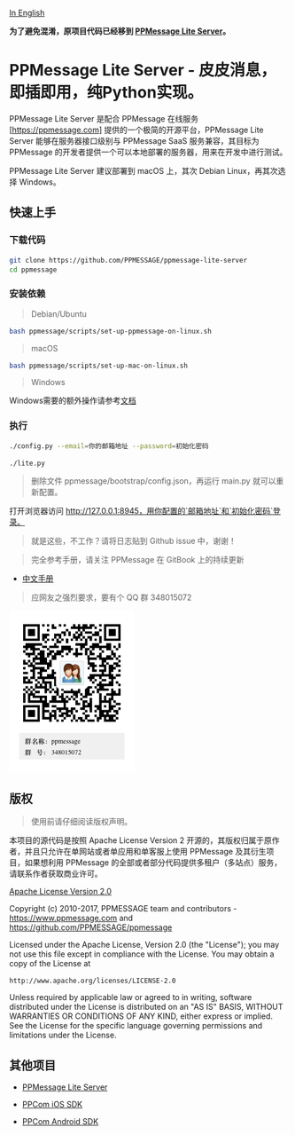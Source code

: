 [In English](/README.md)

<strong>为了避免混淆，原项目代码已经移到 [PPMessage Lite Server](https://github.com/PPMESSAGE/ppmessage-lite-server)。</strong>

# PPMessage Lite Server - 皮皮消息，即插即用，纯Python实现。

PPMessage Lite Server 是配合 PPMessage 在线服务[https://ppmessage.com] 提供的一个极简的开源平台，PPMessage Lite Server 能够在服务器接口级别与 PPMessage SaaS 服务兼容，其目标为 PPMessage 的开发者提供一个可以本地部署的服务器，用来在开发中进行测试。

PPMessage Lite Server 建议部署到 macOS 上，其次 Debian Linux，再其次选择 Windows。


## 快速上手

### 下载代码

```bash
git clone https://github.com/PPMESSAGE/ppmessage-lite-server
cd ppmessage
```

### 安装依赖

> Debian/Ubuntu

```bash
bash ppmessage/scripts/set-up-ppmessage-on-linux.sh
```

> macOS


```bash
bash ppmessage/scripts/set-up-mac-on-linux.sh
```

> Windows

Windows需要的额外操作请参考[文档](install-ppmessage-on-windows.md)

### 执行


```bash
./config.py --email=你的邮箱地址 --password=初始化密码
```

```bash
./lite.py
```

> 删除文件 ppmessage/bootstrap/config.json，再运行 main.py 就可以重新配置。

打开浏览器访问 http://127.0.0.1:8945，用你配置的`邮箱地址`和`初始化密码`登录。

> 就是这些，不工作？请将日志贴到 Github issue 中，谢谢！

 
> 完全参考手册，请关注 PPMessage 在 GitBook 上的持续更新

* [中文手册](https://ppmessage.gitbooks.io/ppbook/content/)


> 应网友之强烈要求，要有个 QQ 群 348015072


![](ppmessage/doc/348015072.png)


## 版权 

> 使用前请仔细阅读版权声明。

本项目的源代码是按照 Apache License Version 2 开源的，其版权归属于原作者，并且只允许在单网站或者单应用和单客服上使用 PPMessage 及其衍生项目，如果想利用 PPMessage 的全部或者部分代码提供多租户（多站点）服务，请联系作者获取商业许可。

[Apache License Version 2.0](http://www.apache.org/licenses/LICENSE-2.0)

Copyright (c) 2010-2017, PPMESSAGE team and contributors - https://www.ppmessage.com and https://github.com/PPMESSAGE/ppmessage

Licensed under the Apache License, Version 2.0 (the "License");
you may not use this file except in compliance with the License.
You may obtain a copy of the License at

    http://www.apache.org/licenses/LICENSE-2.0

Unless required by applicable law or agreed to in writing, software
distributed under the License is distributed on an "AS IS" BASIS,
WITHOUT WARRANTIES OR CONDITIONS OF ANY KIND, either express or implied.
See the License for the specific language governing permissions and
limitations under the License.



## 其他项目

* [PPMessage Lite Server](https://github.com/PPMESSAGE/ppmessage-lite-server)

* [PPCom iOS SDK](https://github.com/PPMESSAGE/ppcom-ios-sdk)

* [PPCom Android SDK](https://github.com/PPMESSAGE/ppcom-android-sdk)
